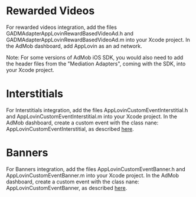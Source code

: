 Rewarded Videos
====================
For rewarded videos integration, add the files GADMAdapterAppLovinRewardBasedVideoAd.h and GADMAdapterAppLovinRewardBasedVideoAd.m into your Xcode project. In the AdMob dashboard, add AppLovin as an ad network.

Note: For some versions of AdMob iOS SDK, you would also need to add the header files from the "Mediation Adapters", coming with the SDK, into your Xcode project.

Interstitials
====================
For Interstitials integration, add the files AppLovinCustomEventInterstitial.h and AppLovinCustomEventInterstitial.m into your Xcode project. In the AdMob dashboard, create a custom event with the class nane: AppLovinCustomEventInterstitial, as described [here](https://applovin.com/integration#adMobIntegration).

Banners
====================
For Banners integration, add the files AppLovinCustomEventBanner.h and AppLovinCustomEventBanner.m into your Xcode project. In the AdMob dashboard, create a custom event with the class nane: AppLovinCustomEventBanner, as described [here](https://applovin.com/integration#adMobIntegration).
